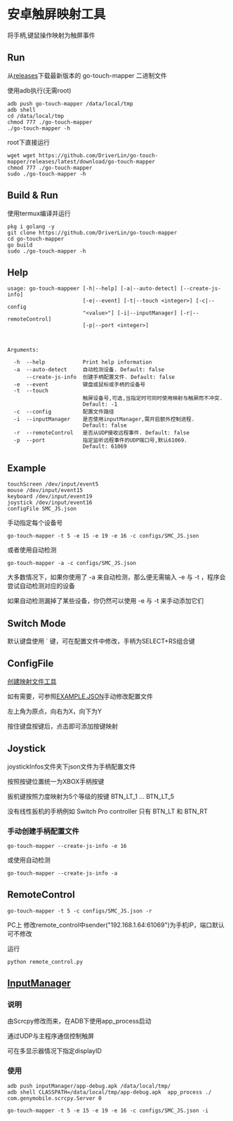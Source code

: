 # 安卓触屏映射工具

将手柄,键鼠操作映射为触屏事件

## Run

从[releases](https://github.com/DriverLin/go-touch-mapper/releases)下载最新版本的 go-touch-mapper 二进制文件

使用adb执行(无需root)
```
adb push go-touch-mapper /data/local/tmp
adb shell 
cd /data/local/tmp
chmod 777 ./go-touch-mapper
./go-touch-mapper -h
```

root下直接运行
```
wget wget https://github.com/DriverLin/go-touch-mapper/releases/latest/download/go-touch-mapper
chmod 777 ./go-touch-mapper
sudo ./go-touch-mapper -h
```

## Build & Run

使用termux编译并运行
```
pkg i golang -y
git clone https://github.com/DriverLin/go-touch-mapper
cd go-touch-mapper
go build
sudo ./go-touch-mapper -h
```

## Help

```
usage: go-touch-mappeer [-h|--help] [-a|--auto-detect] [--create-js-info]
                        [-e|--event] [-t|--touch <integer>] [-c|--config
                        "<value>"] [-i|--inputManager] [-r|--remoteControl]
                        [-p|--port <integer>]



Arguments:

  -h  --help            Print help information
  -a  --auto-detect     自动检测设备. Default: false
      --create-js-info  创建手柄配置文件. Default: false
  -e  --event           键盘或鼠标或手柄的设备号
  -t  --touch
                        触屏设备号,可选,当指定时可同时使用映射与触屏而不冲突.
                        Default: -1
  -c  --config          配置文件路径
  -i  --inputManager    是否使用inputManager,需开启额外控制进程.
                        Default: false
  -r  --remoteControl   是否从UDP接收远程事件. Default: false
  -p  --port            指定监听远程事件的UDP端口号,默认61069.
                        Default: 61069
```
## Example

```
touchScreen /dev/input/event5
mouse /dev/input/event15
keyboard /dev/input/event19
joystick /dev/input/event16
configFile SMC_JS.json 
```

手动指定每个设备号
```
go-touch-mapper -t 5 -e 15 -e 19 -e 16 -c configs/SMC_JS.json  
```
或者使用自动检测
```
go-touch-mapper -a -c configs/SMC_JS.json
```
大多数情况下，如果你使用了 -a 来自动检测，那么便无需输入 -e 与 -t ，程序会尝试自动检测对应的设备

如果自动检测漏掉了某些设备，你仍然可以使用 -e 与 -t 来手动添加它们

## Switch Mode
默认键盘使用 ` 键，可在配置文件中修改，手柄为SELECT+RS组合键

## ConfigFile
[创建映射文件工具](https://driverlin.github.io/go-touch-mapper/build/)

如有需要，可参照[EXAMPLE.JSON](https://github.com/DriverLin/go-touch-mapper/blob/main/configs/EXAMPLE.JSON)手动修改配置文件

左上角为原点，向右为X，向下为Y

按住键盘按键后，点击即可添加按键映射

## Joystick
joystickInfos文件夹下json文件为手柄配置文件

按照按键位置统一为XBOX手柄按键

扳机键按照力度映射为5个等级的按键 BTN_LT_1 ... BTN_LT_5

没有线性扳机的手柄例如 Switch Pro controller 只有 BTN_LT 和 BTN_RT

### 手动创建手柄配置文件
```
go-touch-mapper --create-js-info -e 16 
```
或使用自动检测
```
go-touch-mapper --create-js-info -a
```

## RemoteControl
```
go-touch-mapper -t 5 -c configs/SMC_JS.json -r
```
PC上 修改remote_control中sender("192.168.1.64:61069")为手机IP，端口默认可不修改

运行

``` 
python remote_control.py 
```

## [InputManager](https://github.com/DriverLin/inputManager-touch-interface)
### 说明
由Scrcpy修改而来，在ADB下使用app_process启动

通过UDP与主程序通信控制触屏

可在多显示器情况下指定displayID

### 使用

```
adb push inputManager/app-debug.apk /data/local/tmp/
adb shell CLASSPATH=/data/local/tmp/app-debug.apk  app_process ./ com.genymobile.scrcpy.Server 0
```

```
go-touch-mapper -t 5 -e 15 -e 19 -e 16 -c configs/SMC_JS.json -i
```


